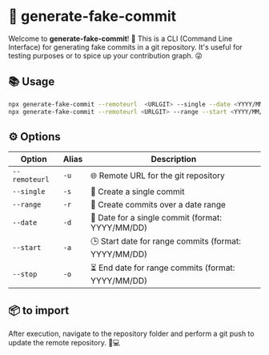 # 🚀 generate-fake-commit

Welcome to **generate-fake-commit**! 🎉 This is a CLI (Command Line Interface) for generating fake commits in a git repository. It's useful for testing purposes or to spice up your contribution graph. 😜

## 📚 Usage

```bash
npx generate-fake-commit --remoteurl  <URLGIT> --single --date <YYYY/MM/DD>
npx generate-fake-commit --remoteurl <URLGIT> --range --start <YYYY/MM/DD> --stop <YYYY/MM/DD>
```

## ⚙️ Options

| Option        | Alias | Description                                                                    |
|---------------|-------|--------------------------------------------------------------------------------|
| `--remoteurl` | `-u`  | 🌐 Remote URL for the git repository                                            |
| `--single`    | `-s`  | 📌 Create a single commit                                                       |
| `--range`     | `-r`  | 📅 Create commits over a date range                                             |
| `--date`      | `-d`  | 📆 Date for a single commit (format: YYYY/MM/DD)                                |
| `--start`     | `-a`  | 🕒 Start date for range commits (format: YYYY/MM/DD)                            |
| `--stop`      | `-o`  | ⏳ End date for range commits (format: YYYY/MM/DD)                              |

## 📦 to import
After execution, navigate to the repository folder and perform a git push to update the remote repository. 🚀💻
